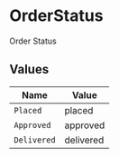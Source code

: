 # OrderStatus

Order Status


## Values

| Name        | Value       |
| ----------- | ----------- |
| `Placed`    | placed      |
| `Approved`  | approved    |
| `Delivered` | delivered   |